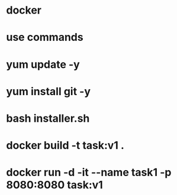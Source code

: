 # docker
# use commands
# yum update -y
# yum install git -y
# bash installer.sh
# docker  build -t  task:v1 .
# docker run -d -it --name task1 -p 8080:8080 task:v1
